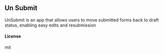 ## Un Submit

UnSubmit is an app that allows users to move submitted forms back to draft status, enabling easy edits and resubmission

#### License

mit